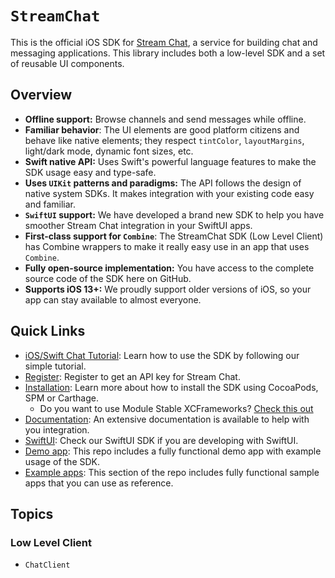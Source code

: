 # ``StreamChat``

This is the official iOS SDK for [Stream Chat](https://getstream.io/chat/sdk/ios/), a service for building chat and messaging applications. This library includes both a low-level SDK and a set of reusable UI components.

## Overview

- **Offline support:** Browse channels and send messages while offline.
- **Familiar behavior**: The UI elements are good platform citizens and behave like native elements; they respect `tintColor`, `layoutMargins`, light/dark mode, dynamic font sizes, etc.
- **Swift native API:** Uses Swift's powerful language features to make the SDK usage easy and type-safe.
- **Uses `UIKit` patterns and paradigms:** The API follows the design of native system SDKs. It makes integration with your existing code easy and familiar.
- **`SwiftUI` support:** We have developed a brand new SDK to help you have smoother Stream Chat integration in your SwiftUI apps.
- **First-class support for `Combine`**: The StreamChat SDK (Low Level Client) has Combine wrappers to make it really easy use in an app that uses `Combine`.
- **Fully open-source implementation:** You have access to the complete source code of the SDK here on GitHub.
- **Supports iOS 13+:** We proudly support older versions of iOS, so your app can stay available to almost everyone.

## Quick Links

* [iOS/Swift Chat Tutorial](https://getstream.io/tutorials/ios-chat/): Learn how to use the SDK by following our simple tutorial.
* [Register](https://getstream.io/chat/trial/): Register to get an API key for Stream Chat.
* [Installation](https://getstream.io/chat/docs/sdk/ios/basics/integration): Learn more about how to install the SDK using CocoaPods, SPM or Carthage.
  * Do you want to use Module Stable XCFrameworks? [Check this out](https://getstream.io/chat/docs/sdk/ios/basics/integration#xcframeworks)
* [Documentation](https://getstream.io/chat/docs/sdk/ios/): An extensive documentation is available to help with you integration.
* [SwiftUI](https://github.com/GetStream/stream-chat-swiftui): Check our SwiftUI SDK if you are developing with SwiftUI.
* [Demo app](https://github.com/GetStream/stream-chat-swift/tree/main/DemoApp): This repo includes a fully functional demo app with example usage of the SDK.
* [Example apps](https://github.com/GetStream/stream-chat-swift/tree/main/Examples): This section of the repo includes fully functional sample apps that you can use as reference.

## Topics

### Low Level Client

- ``ChatClient``
